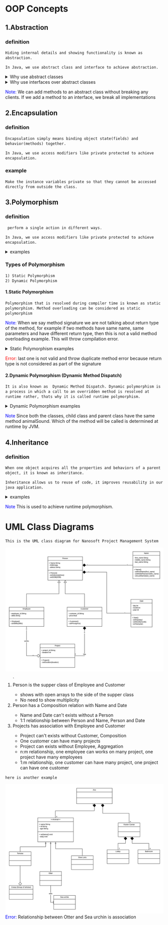 # OOP Concepts

## 1.Abstraction

### definition 
```
Hiding internal details and showing functionality is known as abstraction.
```
```
In Java, we use abstract class and interface to achieve abstraction.
```


<details>
  <summary markdown="span">Why use abstract classes</summary>

 
  <ul>
    <li>Have some abtract methodes you can implement later. <br> (if inheritance was used here you have to implement in the super class)</li>
    <li>You want to share your code with several relevant  classes</li>
    <li>You expect that classes that extend your abstract class have some communal methods or fields</li>
    <li>stop creating object from the classes</li>
  </ul>
</details>


<details>
  <summary markdown="span">Why use interfaces over abstract classes</summary>

 
   <ul>
    <li>You feel that some non-relevant classes would implement your interfaces.</li>
    <li>Specify the behavior not concerned about who implements its behavior</li>
    <li>You want to define the behavior of a particular data type. But who implements its behavior is not your concern</li>
    <li>abstract classes may contain non-final variables, whereas variables in interface are final, public and static.</li>
    <li>multiple iheritance</li>
   </ul>
</details>



<span style="color:blue">Note: </span>
We can add methods to an abstract class without breaking any clients. If we add a method to an interface, we break all implementations


## 2.Encapsulation

### definition 
```
Encapsulation simply means binding object state(fields) and behavior(methods) together.
```
```
In Java, we use access modifiers like private protected to achieve encapsulation.
```
### example
```
Make the instance variables private so that they cannot be accessed directly from outside the class.
```
## 3.Polymorphism

### definition 
```
 perform a single action in different ways.
```
```
In Java, we use access modifiers like private protected to achieve encapsulation.
```


<details>
    <summary markdown="span">examples</summary>

```
Animal that has a method animalSound(), here we cannot give implementation to  this method as we do not know
which Animal class would extend Animal class. So, we make this method abstractlike this:
```


 ```JAVA
public abstract class Animal{
   ...
   public abstract void animalSound();
}
```
```
Now suppose we have two Animal classes Dog and Lion that extends Animal class. We can provide the implementation detail there.
```
```JAVA
public class Lion extends Animal{
...
    @Override
    public void animalSound(){
        System.out.println("Roar");
    }
}

public class Dog extends Animal{
...
    @Override
    public void animalSound(){
        System.out.println("Woof");
    }
}
```
```
As you can see that although we had the common action for all subclasses animalSound() but there were different ways to do the same action. 
```
</details>





### Types of Polymorphism
```
1) Static Polymorphism
2) Dynamic Polymorphism
```
<h4>1.Static Polymorphism</h4>

```
Polymorphism that is resolved during compiler time is known as static polymorphism. Method overloading can be considered as static polymorphism
```
<span style="color:blue">Note: </span>
When we say method signature we are not talking about return type of the method, for example if two methods have same name, same parameters and have different return type, then this is not a valid method overloading example. This will throw compilation error.


<details>
  <summary markdown="span">Static Polymorphism examples</summary>

```JAVA
public static void method1(int a, int b){
    System.out.println(a+b);
}

//this is overloading
//signature (int)
public static void method1(int a){
    System.out.println(a);
}

public static int method1(int a){
    return 0;
}

```

</details>



<span style="color:red">Error: </span>
last one is not valid and throw duplicate method error because return type is not considered as part of the signature

<h4>2.Dynamic Polymorphism (Dynamic Method Dispatch)</h4>

```
It is also known as  Dynamic Method Dispatch. Dynamic polymorphism is a process in which a call to an overridden method is resolved at runtime rather, thats why it is called runtime polymorphism.
```
<details>
  <summary markdown="span"> Dynamic Polymorphism examples</summary>

```JAVA
class Animal{
   public void animalSound(){
	System.out.println("Default Sound");
   }
}

public class Dog extends Animal{
    public void animalSound(){
        System.out.println("Woof");
    }
    public static void main(String args[]){
        Animal obj = new Dog();
        obj.animalSound();
    }
}
```
</details>

<span style="color:blue">Note</span>
Since both the classes, child class and parent class have the same method animalSound. Which of the method will be called is determined at runtime by JVM.

## 4.Inheritance

### definition 
```
When one object acquires all the properties and behaviors of a parent object, it is known as inheritance.
```
```
Inheritance allows us to reuse of code, it improves reusability in our java application.
```
<details>
  <summary markdown="span">examples</summary>

  ```JAVA
class Vehicle {
  protected String brand = "Ford";
  public void honk() {
    System.out.println("Tuut, tuut!");
  }
}

class Car extends Vehicle {
  private String modelName = "Mustang";
  public static void main(String[] args) {
    Car myFastCar = new Car();
    myFastCar.honk();
    System.out.println(myFastCar.brand + " " + myFastCar.modelName);
  }
}
```
</details>



<span style="color:blue">Note</span>
This is used to achieve runtime polymorphism.

# UML Class Diagrams

```
This is the UML class diagram for Nanosoft Project Management System
```
![NanosoftUMLclassDM](/oop-codes/NanosoftUMLclassDM.jpeg)

<ol>
`<li>Person is the supper class of Employee and Customer</li>
    <ul>
    <li>
    shows with open arrays to the side of the supper class</li>
    <li>No need to show multiplicity</li>
    </ul>
<li>Person has a Composition relation with Name and Date </li>
<ul>
    <li>Name and Date can't exists without a Person</li>
    <li>1:1 relationship between Person and Name, Person and Date 
</ul>
<li>Projects has association with Employee and Customer</li>
<ul>
<li>Project can't exists without Customer, Composition</li>
<li>One customer can have many projects</li>
<li>Project can exists without Employee, Aggregation</li>
<li>n:m relationship, one employee can works on many project, one project have many employees</li>
<li>1:m relationship, one customer can have many project, one project can have one customer</li>
</ul>

</ol>

```
here is another example
```
![NanosoftUMLclassDM](/oop-codes/Zoo.png)
<span style="color:blue">Error: </span>
Relationship between Otter and Sea urchin is association
